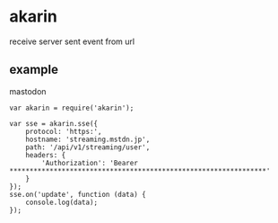 # akarin

receive server sent event from url

## example

mastodon

```
var akarin = require('akarin');

var sse = akarin.sse({
	protocol: 'https:', 
	hostname: 'streaming.mstdn.jp', 
	path: '/api/v1/streaming/user', 
	headers: {
		'Authorization': 'Bearer ****************************************************************'
	}
});
sse.on('update', function (data) {
	console.log(data);
});
```
